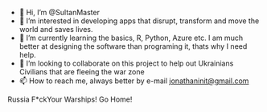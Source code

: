 - 👋 Hi, I’m @SultanMaster
- 👀 I’m interested in developing apps that disrupt, transform and move the world and saves lives.
- 🌱 I’m currently learning the basics, R, Python, Azure etc. I am much better at designing the software than programing it, thats why I need help. 
- 💞️ I’m looking to collaborate on this project to help out Ukrainians Civilians that are fleeing the war zone
- 📫 How to reach me, always better by e-mail jonathaninit@gmail.com

<!---
SultanMaster/SultanMaster is a ✨ special ✨ repository because its `README.md` (this file) appears on your GitHub profile.
You can click the Preview link to take a look at your changes.
--->
Russia F*ckYour Warships! Go Home!
